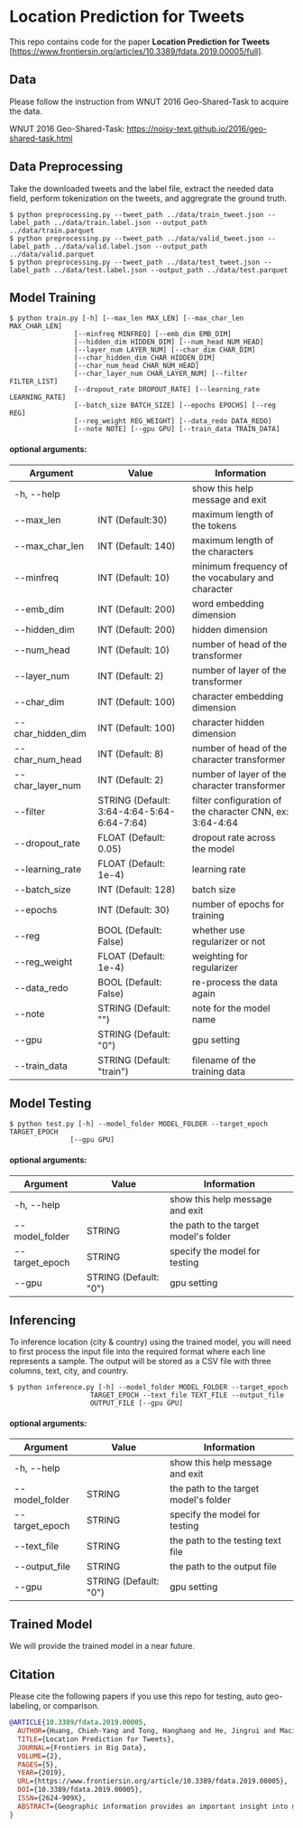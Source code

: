 # Location Prediction for Tweets
This repo contains code for the paper **Location Prediction for Tweets** [https://www.frontiersin.org/articles/10.3389/fdata.2019.00005/full]. 

## Data
Please follow the instruction from WNUT 2016 Geo-Shared-Task to acquire the data.

WNUT 2016 Geo-Shared-Task: https://noisy-text.github.io/2016/geo-shared-task.html

## Data Preprocessing
Take the downloaded tweets and the label file, extract the needed data field, perform tokenization on the tweets, and aggregrate the ground truth.

```console
$ python preprocessing.py --tweet_path ../data/train_tweet.json --label_path ../data/train.label.json --output_path ../data/train.parquet
$ python preprocessing.py --tweet_path ../data/valid_tweet.json --label_path ../data/valid.label.json --output_path ../data/valid.parquet
$ python preprocessing.py --tweet_path ../data/test_tweet.json --label_path ../data/test.label.json --output_path ../data/test.parquet
```

## Model Training
```console
$ python train.py [-h] [--max_len MAX_LEN] [--max_char_len MAX_CHAR_LEN]
                [--minfreq MINFREQ] [--emb_dim EMB_DIM]
                [--hidden_dim HIDDEN_DIM] [--num_head NUM_HEAD]
                [--layer_num LAYER_NUM] [--char_dim CHAR_DIM]
                [--char_hidden_dim CHAR_HIDDEN_DIM]
                [--char_num_head CHAR_NUM_HEAD]
                [--char_layer_num CHAR_LAYER_NUM] [--filter FILTER_LIST]
                [--dropout_rate DROPOUT_RATE] [--learning_rate LEARNING_RATE]
                [--batch_size BATCH_SIZE] [--epochs EPOCHS] [--reg REG]
                [--reg_weight REG_WEIGHT] [--data_redo DATA_REDO]
                [--note NOTE] [--gpu GPU] [--train_data TRAIN_DATA]
```

#### optional arguments:
| Argument            | Value                                      | Information                                              |
|---------------------|--------------------------------------------|----------------------------------------------------------|
| -h, --help          |                                            | show this help message and exit                          |
| --max_len           | INT (Default:30)                           | maximum length of the tokens                             |
| --max_char_len      | INT (Default: 140)                         | maximum length of the characters                         |
| --minfreq           | INT (Default: 10)                          | minimum frequency of the vocabulary and character        |
| --emb_dim           | INT (Default: 200)                         | word embedding dimension                                 |
| --hidden_dim        | INT (Default: 200)                         | hidden dimension                                         |
| --num_head          | INT (Default: 10)                          | number of head of the transformer                        |
| --layer_num         | INT (Default: 2)                           | number of layer of the transformer                       |
| --char_dim          | INT (Default: 100)                         | character embedding dimension                            |
| --char_hidden_dim   | INT (Default: 100)                         | character hidden dimension                               |
| --char_num_head     | INT (Default: 8)                           | number of head of the character transformer              |
| --char_layer_num    | INT (Default: 2)                           | number of layer of the character transformer             |
| --filter            | STRING (Default: 3:64-4:64-5:64-6:64-7:64) | filter configuration of the character CNN, ex: 3:64-4:64 |
| --dropout_rate      | FLOAT (Default: 0.05)                      | dropout rate across the model                            |
| --learning_rate     | FLOAT (Default: 1e-4)                      | learning rate                                            |
| --batch_size        | INT (Default: 128)                         | batch size                                               |
| --epochs            | INT (Default: 30)                          | number of epochs for training                            |
| --reg               | BOOL (Default: False)                      | whether use regularizer or not                           |
| --reg_weight        | FLOAT (Default: 1e-4)                      | weighting for regularizer                                |
| --data_redo         | BOOL (Default: False)                      | re-process the data again                                |
| --note              | STRING (Default: "")                       | note for the model name                                  |
| --gpu               | STRING (Default: "0")                      | gpu setting                                              |
| --train_data        | STRING (Default: "train")                  | filename of the training data                            |


## Model Testing
```console
$ python test.py [-h] --model_folder MODEL_FOLDER --target_epoch TARGET_EPOCH                                             
               [--gpu GPU]
```

#### optional arguments:
| Argument            | Value                                      | Information                                              |
|---------------------|--------------------------------------------|----------------------------------------------------------|
| -h, --help          |                                            | show this help message and exit                          |
| --model_folder      | STRING                                     | the path to the target model's folder                    |
| --target_epoch      | STRING                                     | specify the model for testing                            |
| --gpu               | STRING (Default: "0")                      | gpu setting                                              |


## Inferencing
To inference location (city & country) using the trained model, you will need to first process the input file into the required format where each line represents a sample.
The output will be stored as a CSV file with three columns, text, city, and country.

```console
$ python inference.py [-h] --model_folder MODEL_FOLDER --target_epoch
                    TARGET_EPOCH --text_file TEXT_FILE --output_file
                    OUTPUT_FILE [--gpu GPU]
```

#### optional arguments:
| Argument       | Value                 | Information                           |
|----------------|-----------------------|---------------------------------------|
| -h, --help     |                       | show this help message and exit       |
| --model_folder | STRING                | the path to the target model's folder |
| --target_epoch | STRING                | specify the model for testing         |
| --text_file    | STRING                | the path to the testing text file     |
| --output_file  | STRING                | the path to the output file           |
| --gpu          | STRING (Default: "0") | gpu setting                           |


## Trained Model
We will provide the trained model in a near future.

## Citation
Please cite the following papers if you use this repo for testing, auto geo-labeling, or comparison.
```bibtex
@ARTICLE{10.3389/fdata.2019.00005,
  AUTHOR={Huang, Chieh-Yang and Tong, Hanghang and He, Jingrui and Maciejewski, Ross},   
  TITLE={Location Prediction for Tweets},      
  JOURNAL={Frontiers in Big Data},      
  VOLUME={2},     
  PAGES={5},     
  YEAR={2019},      
  URL={https://www.frontiersin.org/article/10.3389/fdata.2019.00005},       
  DOI={10.3389/fdata.2019.00005},      
  ISSN={2624-909X},   
  ABSTRACT={Geographic information provides an important insight into many data mining and social media systems. However, users are reluctant to provide such information due to various concerns, such as inconvenience, privacy, etc. In this paper, we aim to develop a deep learning based solution to predict geographic information for tweets. The current approaches bear two major limitations, including (a) hard to model the long term information and (b) hard to explain to the end users what the model learns. To address these issues, our proposed model embraces three key ideas. First, we introduce a multi-head self-attention model for text representation. Second, to further improve the result on informal language, we treat subword as a feature in our model. Lastly, the model is trained jointly with the city and country to incorporate the information coming from different labels. The experiment performed on W-NUT 2016 Geo-tagging shared task shows our proposed model is competitive with the state-of-the-art systems when using accuracy measurement, and in the meanwhile, leading to a better distance measure over the existing approaches.}
}
```



